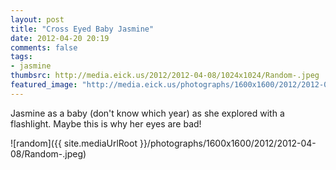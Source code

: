 ```yaml
---
layout: post
title: "Cross Eyed Baby Jasmine"
date: 2012-04-20 20:19
comments: false
tags: 
- jasmine
thumbsrc: http://media.eick.us/2012/2012-04-08/1024x1024/Random-.jpeg
featured_image: "http://media.eick.us/photographs/1600x1600/2012/2012-04-08/Random-.jpeg"
---
```

Jasmine as a baby (don't know which year) as she explored with a flashlight.  Maybe this is why her eyes are bad!

![random]({{ site.mediaUrlRoot }}/photographs/1600x1600/2012/2012-04-08/Random-.jpeg)

